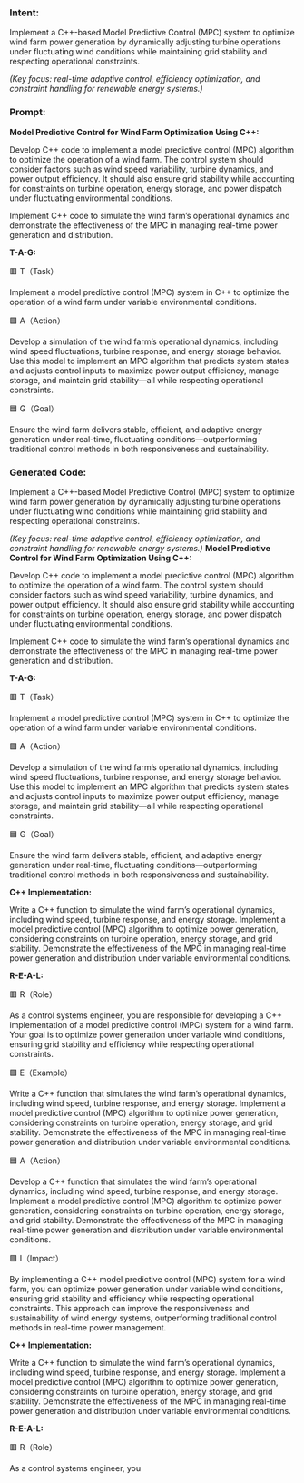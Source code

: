 ### Intent:
Implement a C++-based Model Predictive Control (MPC) system to optimize wind farm power generation by dynamically adjusting turbine operations under fluctuating wind conditions while maintaining grid stability and respecting operational constraints.  

*(Key focus: real-time adaptive control, efficiency optimization, and constraint handling for renewable energy systems.)*

### Prompt:
**Model Predictive Control for Wind Farm Optimization Using C++:**

Develop C++ code to implement a model predictive control (MPC) algorithm to optimize the operation of a wind farm. The control system should consider factors such as wind speed variability, turbine dynamics, and power output efficiency. It should also ensure grid stability while accounting for constraints on turbine operation, energy storage, and power dispatch under fluctuating environmental conditions.

Implement C++ code to simulate the wind farm’s operational dynamics and demonstrate the effectiveness of the MPC in managing real-time power generation and distribution.

**T-A-G:**

🟥 T（Task）

Implement a model predictive control (MPC) system in C++ to optimize the operation of a wind farm under variable environmental conditions.

🟩 A（Action）

Develop a simulation of the wind farm’s operational dynamics, including wind speed fluctuations, turbine response, and energy storage behavior. Use this model to implement an MPC algorithm that predicts system states and adjusts control inputs to maximize power output efficiency, manage storage, and maintain grid stability—all while respecting operational constraints.

🟦 G（Goal）

Ensure the wind farm delivers stable, efficient, and adaptive energy generation under real-time, fluctuating conditions—outperforming traditional control methods in both responsiveness and sustainability.

### Generated Code:
Implement a C++-based Model Predictive Control (MPC) system to optimize wind farm power generation by dynamically adjusting turbine operations under fluctuating wind conditions while maintaining grid stability and respecting operational constraints.  

*(Key focus: real-time adaptive control, efficiency optimization, and constraint handling for renewable energy systems.)*
**Model Predictive Control for Wind Farm Optimization Using C++:**

Develop C++ code to implement a model predictive control (MPC) algorithm to optimize the operation of a wind farm. The control system should consider factors such as wind speed variability, turbine dynamics, and power output efficiency. It should also ensure grid stability while accounting for constraints on turbine operation, energy storage, and power dispatch under fluctuating environmental conditions.

Implement C++ code to simulate the wind farm’s operational dynamics and demonstrate the effectiveness of the MPC in managing real-time power generation and distribution.

**T-A-G:**

🟥 T（Task）

Implement a model predictive control (MPC) system in C++ to optimize the operation of a wind farm under variable environmental conditions.

🟩 A（Action）

Develop a simulation of the wind farm’s operational dynamics, including wind speed fluctuations, turbine response, and energy storage behavior. Use this model to implement an MPC algorithm that predicts system states and adjusts control inputs to maximize power output efficiency, manage storage, and maintain grid stability—all while respecting operational constraints.

🟦 G（Goal）

Ensure the wind farm delivers stable, efficient, and adaptive energy generation under real-time, fluctuating conditions—outperforming traditional control methods in both responsiveness and sustainability. 

**C++ Implementation:**

Write a C++ function to simulate the wind farm’s operational dynamics, including wind speed, turbine response, and energy storage. Implement a model predictive control (MPC) algorithm to optimize power generation, considering constraints on turbine operation, energy storage, and grid stability. Demonstrate the effectiveness of the MPC in managing real-time power generation and distribution under variable environmental conditions.

**R-E-A-L:**

🟥 R（Role）

As a control systems engineer, you are responsible for developing a C++ implementation of a model predictive control (MPC) system for a wind farm. Your goal is to optimize power generation under variable wind conditions, ensuring grid stability and efficiency while respecting operational constraints.

🟩 E（Example）

Write a C++ function that simulates the wind farm’s operational dynamics, including wind speed, turbine response, and energy storage. Implement a model predictive control (MPC) algorithm to optimize power generation, considering constraints on turbine operation, energy storage, and grid stability. Demonstrate the effectiveness of the MPC in managing real-time power generation and distribution under variable environmental conditions.

🟦 A（Action）

Develop a C++ function that simulates the wind farm’s operational dynamics, including wind speed, turbine response, and energy storage. Implement a model predictive control (MPC) algorithm to optimize power generation, considering constraints on turbine operation, energy storage, and grid stability. Demonstrate the effectiveness of the MPC in managing real-time power generation and distribution under variable environmental conditions.

🟩 I（Impact）

By implementing a C++ model predictive control (MPC) system for a wind farm, you can optimize power generation under variable wind conditions, ensuring grid stability and efficiency while respecting operational constraints. This approach can improve the responsiveness and sustainability of wind energy systems, outperforming traditional control methods in real-time power management.

**C++ Implementation:**

Write a C++ function to simulate the wind farm’s operational dynamics, including wind speed, turbine response, and energy storage. Implement a model predictive control (MPC) algorithm to optimize power generation, considering constraints on turbine operation, energy storage, and grid stability. Demonstrate the effectiveness of the MPC in managing real-time power generation and distribution under variable environmental conditions.

**R-E-A-L:**

🟥 R（Role）

As a control systems engineer, you
